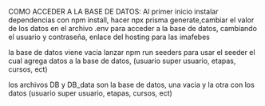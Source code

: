 COMO ACCEDER A LA BASE DE DATOS:
Al primer inicio instalar dependencias con npm install, hacer npx prisma generate,cambiar el valor de los datos en el archivo .env para acceder a la base de datos, cambiando el usuario y contraseña, enlace del hosting para las imafebes


la base de datos viene vacia
lanzar npm run seeders para usar el seeder el cual agrega datos a la base de datos, (usuario super usuario, etapas, cursos, ect) 


los archivos DB y DB_data son la base de datos, una vacia y la otra con los datos (usuario super usuario, etapas, cursos, ect) 